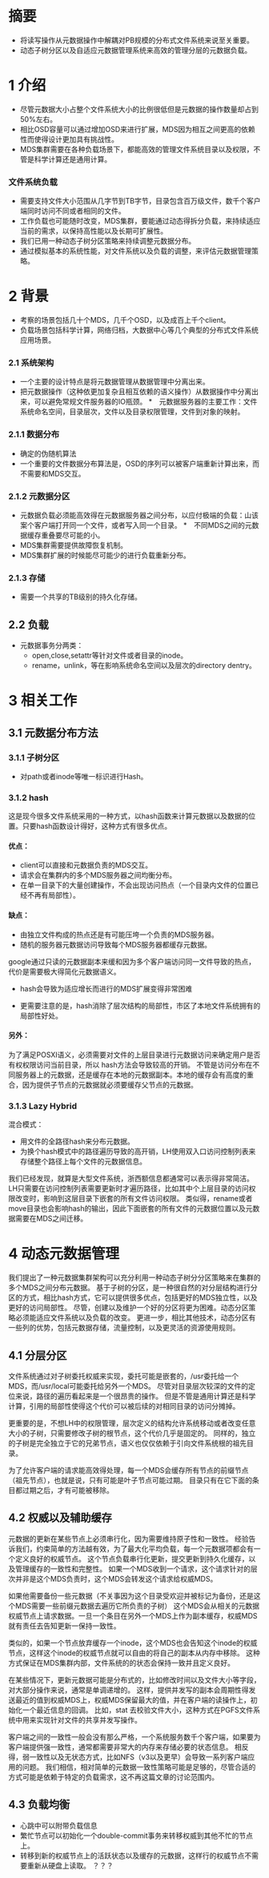 # 摘要

* 将读写操作从元数据操作中解耦对PB规模的分布式文件系统来说至关重要。
* 动态子树分区以及自适应元数据管理系统来高效的管理分层的元数据负载。

# 1 介绍

* 尽管元数据大小占整个文件系统大小的比例很低但是元数据的操作数量却占到50%左右。
* 相比OSD容量可以通过增加OSD来进行扩展，MDS因为相互之间更高的依赖性而使得设计更加具有挑战性。
* MDS集群需要在各种负载场景下，都能高效的管理文件系统目录以及权限，不管是科学计算还是通用计算。

### 文件系统负载

* 需要支持文件大小范围从几字节到TB字节，目录包含百万级文件，数千个客户端同时访问不同或者相同的文件。
* 工作负载也可能随时改变，MDS集群，要能通过动态得拆分负载，来持续适应当前的需求，以保持高性能以及长期可扩展性。
* 我们已用一种动态子树分区策略来持续调整元数据分布。
* 通过模拟基本的系统性能，对文件系统以及负载的调整，来评估元数据管理策略。

# 2 背景

* 考察的场景包括几十个MDS，几千个OSD，以及成百上千个client。
* 负载场景包括科学计算，网络归档，大数据中心等几个典型的分布式文件系统应用场景。

### 2.1 系统架构

* 一个主要的设计特点是将元数据管理从数据管理中分离出来。
* 把元数据操作（这种依更加复杂且相互依赖的语义操作）从数据操作中分离出来，可以避免常规文件服务器的IO瓶颈。
*　元数据服务器的主要工作：文件系统命名空间，目录层次，文件以及目录权限管理，文件到对象的映射。

### 2.1.1 数据分布

* 确定的伪随机算法
* 一个重要的文件数据分布算法是，OSD的序列可以被客户端重新计算出来，而不需要和MDS交互。

### 2.1.2  元数据分区

* 元数据负载必须能高效得在元数据服务器之间分布，以应付极端的负载：山该案个客户端打开同一个文件，或者写入同一个目录。
*　不同MDS之间的元数据缓存重叠要尽可能的小。
* MDS集群需要提供故障恢复机制。
* MDS集群扩展的时候能尽可能少的进行负载重新分布。

### 2.1.3 存储

* 需要一个共享的TB级别的持久化存储。

## 2.2 负载

* 元数据事务分两类：
  * open,close,setattr等针对文件或者目录的inode。
  * rename，unlink，等在影响系统命名空间以及层次的directory dentry。
 
 # 3 相关工作
 
 ## 3.1 元数据分布方法
 
 ### 3.1.1 子树分区
 
 * 对path或者inode等唯一标识进行Hash。
 
 ### 3.1.2 hash
 
 这是现今很多文件系统采用的一种方式，以hash函数来计算元数据以及数据的位置。只要hash函数设计得好，这种方式有很多优点。
 
#### 优点：
 
 * client可以直接和元数据负责的MDS交互。
 * 请求会在集群内的多个MDS服务器之间均衡分布。
 * 在单一目录下的大量创建操作，不会出现访问热点（一个目录内文件的位置已经不再有局部性）。
  
 #### 缺点：
 
 * 由独立文件构成的热点还是有可能压垮一个负责的MDS服务器。
 * 随机的服务器元数据访问导致每个MDS服务器都缓存元数据。
 
 google通过只读的元数据副本来缓和因为多个客户端访问同一文件导致的热点，代价是需要极大得简化元数据语义。
 
 * hash会导致为适应增长而进行的MDS扩展变得非常困难
 
 * 更需要注意的是，hash消除了层次结构的局部性，市区了本地文件系统拥有的局部性好处。
 
 #### 另外：
 
 为了满足POSXI语义，必须需要对文件的上层目录进行元数据访问来确定用户是否有权权限访问当前目录，所以 hash方法会导致较高的开销。
 不管是访问分布在不同服务器上的元数据，还是缓存在本地的元数据副本。本地的缓存会有高度的重合，因为提供子节点的元数据就必须要缓存父节点的元数据。
 
 
 ### 3.1.3 Lazy Hybrid
 
 混合模式：
 
 * 用文件的全路径hash来分布元数据。
 * 为换个hash模式中的路径遍历导致的高开销，LH使用双入口访问控制列表来存储整个路径上每个文件的元数据信息。
 
 我们已经发现，就算是大型文件系统，浙西额信息都通常可以表示得非常简洁。
 LH只需要在访问控制列表需要更新时才遍历路径，比如其中个上层目录的访问权限改变时，影响到这层目录下嵌套的所有文件访问权限。
 类似得，rename或者move目录也会影响hash的输出，因此下面嵌套的所有文件的元数据位置以及元数据需要在MDS之间迁移。
 
 
# 4 动态元数据管理

我们提出了一种元数据集群架构可以充分利用一种动态子树分分区策略来在集群的多个MDS之间分布元数据。
基于子树的分区，是一种很自然的对分层结构进行分区的方式，相比hash方式，它可以提供很多优点，包括更好的MDS独立性，以及更好的访问局部性。
尽管，创建以及维护一个好的分区将更为困难。动态分区策略必须能适应文件系统以及负载的改变。
更进一步，相比其他技术，动态分区有一些列的优势，包括元数据存储，流量控制，以及更灵活的资源使用规则。

## 4.1 分层分区

文件系统通过对子树委托权威来实现，委托可能是嵌套的，/usr委托给一个MDS，而/usr/local可能委托给另外一个MDS。
尽管对目录层次较深的文件的定位来说，路径的遍历看起来是一个很昂贵的操作。
但是不管是通用计算还是科学计算，引用的局部性使得这个代价可以被后续的对相同目录的访问分摊掉。

更重要的是，不想LH中的权限管理，层次定义的结构允许系统移动或者改变任意大小的子树，只需要修改子树的根节点，这个代价几乎是固定的。
同样的，独立的子树是完全独立于它的兄弟节点，语义也仅仅依赖于引向文件系统根的祖先目录。

为了允许客户端的请求能高效得处理，每一个MDS会缓存所有节点的前缀节点（祖先节点），也就是说，只有可能是叶子节点可能过期。
目录只有在它下面的条目都过期之后，才有可能被移除。

## 4.2 权威以及辅助缓存

元数据的更新在某些节点上必须串行化，因为需要维持原子性和一致性。
经验告诉我们，约束简单的方法越有效，为了最大化平均负载，每一个元数据项都会有一个定义良好的权威节点。
这个节点负载串行化更新，提交更新到持久化缓存，以及管理缓存的一致性和完整性。
如果一个MDS收到一个请求，这个请求针对的层次并非是这个MDS负责时，这个MDS会转发这个请求给权威MDS。

如果他需要备份一些元数据（不关事因为这个目录受欢迎并被标记为备份，还是这个MDS需要一些前缀元数据去遍历它所负责的子树）
这个MDS会从相关的元数据权威节点上请求数据。一旦一个条目在另外一个MDS上作为副本缓存，权威MDS就有责任去告知更新一保持一致性。

类似的，如果一个节点放弃缓存一个inode，这个MDS也会告知这个inode的权威节点，这样这个inode的权威节点就可以自由的将自己的副本从内存中移除。
这种方式保证在MDS集群内部，文件系统的的状态会保持一致并且定义良好。

在某些情况下，更新元数据可能是分布式的，比如修改时间以及文件大小等字段，对大部分操作来说，通常是单调递增的。
这样，提供并发写的副本会周期性得发送最近的值到权威MDS上，权威MDS保留最大的值，并在客户端的读操作上，初始化一个最近信息的回调。
比如，stat 去校验文件大小，这种方式在PGFS文件系统中用来实现针对文件的共享并发写操作。

客户端之间的一致性一般会没有那么严格，一个系统服务数千个客户端，如果要为客户端提供强一致性，通常都需要非常大的内存来存储必要的状态信息。
相反得，弱一致性以及无状态方式，比如NFS（v3以及更早）会导致一系列客户端应用的问题。
我们相信，相对简单的元数据一致性策略可能是足够的，尽管合适的方式可能是依赖于特定的负载需求，这不再这篇文章的讨论范围内。

## 4.3 负载均衡

* 心跳中可以附带负载信息
* 繁忙节点可以初始化一个double-commit事务来转移权威到其他不忙的节点上。
* 转移到新的权威节点上的活跃状态以及缓存的元数据，这样行的权威节点不需要重新从硬盘上读取。 ？？？













